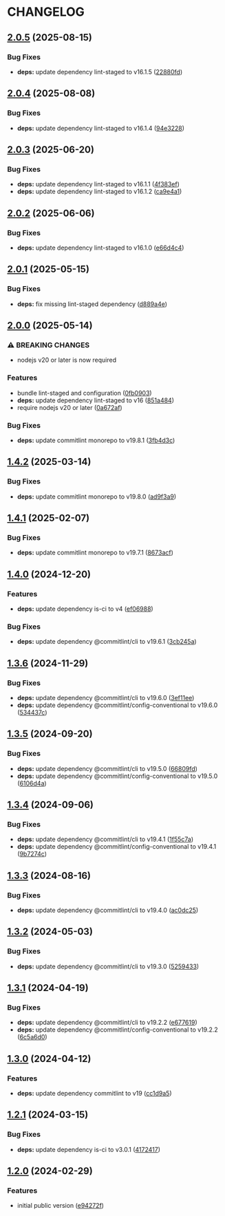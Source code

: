 # CHANGELOG

## [2.0.5](https://github.com/Forsakringskassan/commitlint-config/compare/v2.0.4...v2.0.5) (2025-08-15)

### Bug Fixes

* **deps:** update dependency lint-staged to v16.1.5 ([22880fd](https://github.com/Forsakringskassan/commitlint-config/commit/22880fd622aa1af00d6fc424226f85c99d8fbc3f))

## [2.0.4](https://github.com/Forsakringskassan/commitlint-config/compare/v2.0.3...v2.0.4) (2025-08-08)

### Bug Fixes

* **deps:** update dependency lint-staged to v16.1.4 ([94e3228](https://github.com/Forsakringskassan/commitlint-config/commit/94e32288dcd56205929a9150042d57b7bf85812d))

## [2.0.3](https://github.com/Forsakringskassan/commitlint-config/compare/v2.0.2...v2.0.3) (2025-06-20)

### Bug Fixes

* **deps:** update dependency lint-staged to v16.1.1 ([4f383ef](https://github.com/Forsakringskassan/commitlint-config/commit/4f383ef82da53a1e6196983f3fafd6e73c7416f0))
* **deps:** update dependency lint-staged to v16.1.2 ([ca9e4a1](https://github.com/Forsakringskassan/commitlint-config/commit/ca9e4a16f56ea7fdb881aa7c52ed345aeafb2b0c))

## [2.0.2](https://github.com/Forsakringskassan/commitlint-config/compare/v2.0.1...v2.0.2) (2025-06-06)

### Bug Fixes

* **deps:** update dependency lint-staged to v16.1.0 ([e66d4c4](https://github.com/Forsakringskassan/commitlint-config/commit/e66d4c4cb16b4650e0febf05976a0d9966bcea2a))

## [2.0.1](https://github.com/Forsakringskassan/commitlint-config/compare/v2.0.0...v2.0.1) (2025-05-15)

### Bug Fixes

* **deps:** fix missing lint-staged dependency ([d889a4e](https://github.com/Forsakringskassan/commitlint-config/commit/d889a4e0916f0c7b83d53601f829f00152ca0eb5))

## [2.0.0](https://github.com/Forsakringskassan/commitlint-config/compare/v1.4.2...v2.0.0) (2025-05-14)

### ⚠ BREAKING CHANGES

* nodejs v20 or later is now required

### Features

* bundle lint-staged and configuration ([0fb0903](https://github.com/Forsakringskassan/commitlint-config/commit/0fb09036260a6010516dbd5652a5e950385aea4e))
* **deps:** update dependency lint-staged to v16 ([851a484](https://github.com/Forsakringskassan/commitlint-config/commit/851a4840ebe3a52b4933ed9e237ce197c6a5db43))
* require nodejs v20 or later ([0a672af](https://github.com/Forsakringskassan/commitlint-config/commit/0a672afa012c061ccae196de7ac548ed15b2f184))

### Bug Fixes

* **deps:** update commitlint monorepo to v19.8.1 ([3fb4d3c](https://github.com/Forsakringskassan/commitlint-config/commit/3fb4d3cce2b6c96ce01f84699149c893d84087ee))

## [1.4.2](https://github.com/Forsakringskassan/commitlint-config/compare/v1.4.1...v1.4.2) (2025-03-14)

### Bug Fixes

* **deps:** update commitlint monorepo to v19.8.0 ([ad9f3a9](https://github.com/Forsakringskassan/commitlint-config/commit/ad9f3a9dbc782b7e869e6f4dc89334a8affebe9e))

## [1.4.1](https://github.com/Forsakringskassan/commitlint-config/compare/v1.4.0...v1.4.1) (2025-02-07)

### Bug Fixes

* **deps:** update commitlint monorepo to v19.7.1 ([8673acf](https://github.com/Forsakringskassan/commitlint-config/commit/8673acf8d4bfc15bc476b0f833d25c8cc26a1873))

## [1.4.0](https://github.com/Forsakringskassan/commitlint-config/compare/v1.3.6...v1.4.0) (2024-12-20)

### Features

* **deps:** update dependency is-ci to v4 ([ef06988](https://github.com/Forsakringskassan/commitlint-config/commit/ef069889e135be962ae39d07bcf35259d8e90e57))

### Bug Fixes

* **deps:** update dependency @commitlint/cli to v19.6.1 ([3cb245a](https://github.com/Forsakringskassan/commitlint-config/commit/3cb245a37801a25237320a23da9df3adedb07b0e))

## [1.3.6](https://github.com/Forsakringskassan/commitlint-config/compare/v1.3.5...v1.3.6) (2024-11-29)


### Bug Fixes

* **deps:** update dependency @commitlint/cli to v19.6.0 ([3ef11ee](https://github.com/Forsakringskassan/commitlint-config/commit/3ef11ee76e7837648ed4d88d22443635b5d37e3f))
* **deps:** update dependency @commitlint/config-conventional to v19.6.0 ([534437c](https://github.com/Forsakringskassan/commitlint-config/commit/534437c7305b36befc1b2eacef2bf29c7afeee9b))

## [1.3.5](https://github.com/Forsakringskassan/commitlint-config/compare/v1.3.4...v1.3.5) (2024-09-20)


### Bug Fixes

* **deps:** update dependency @commitlint/cli to v19.5.0 ([66809fd](https://github.com/Forsakringskassan/commitlint-config/commit/66809fd78a6619dd15ac9edabeae8c75b273cb05))
* **deps:** update dependency @commitlint/config-conventional to v19.5.0 ([6106d4a](https://github.com/Forsakringskassan/commitlint-config/commit/6106d4a437e994b47ab8e51df6c5b0950f5e3182))

## [1.3.4](https://github.com/Forsakringskassan/commitlint-config/compare/v1.3.3...v1.3.4) (2024-09-06)


### Bug Fixes

* **deps:** update dependency @commitlint/cli to v19.4.1 ([1f55c7a](https://github.com/Forsakringskassan/commitlint-config/commit/1f55c7a19457918f51d84ead9dfd15b37516eb9e))
* **deps:** update dependency @commitlint/config-conventional to v19.4.1 ([9b7274c](https://github.com/Forsakringskassan/commitlint-config/commit/9b7274c23389a9119306b2f3ec8d1a35315fe86e))

## [1.3.3](https://github.com/Forsakringskassan/commitlint-config/compare/v1.3.2...v1.3.3) (2024-08-16)


### Bug Fixes

* **deps:** update dependency @commitlint/cli to v19.4.0 ([ac0dc25](https://github.com/Forsakringskassan/commitlint-config/commit/ac0dc25af9b6409b39e0f49f728d854a3726c426))

## [1.3.2](https://github.com/Forsakringskassan/commitlint-config/compare/v1.3.1...v1.3.2) (2024-05-03)


### Bug Fixes

* **deps:** update dependency @commitlint/cli to v19.3.0 ([5259433](https://github.com/Forsakringskassan/commitlint-config/commit/525943374cc0260df522f1a911030d32686f2aa0))

## [1.3.1](https://github.com/Forsakringskassan/commitlint-config/compare/v1.3.0...v1.3.1) (2024-04-19)


### Bug Fixes

* **deps:** update dependency @commitlint/cli to v19.2.2 ([e677619](https://github.com/Forsakringskassan/commitlint-config/commit/e677619876596088a5efe032e438c7b2e94a4781))
* **deps:** update dependency @commitlint/config-conventional to v19.2.2 ([6c5a6d0](https://github.com/Forsakringskassan/commitlint-config/commit/6c5a6d0cd2a46c1bc04254321f06a8f8987d32d4))

## [1.3.0](https://github.com/Forsakringskassan/commitlint-config/compare/v1.2.1...v1.3.0) (2024-04-12)


### Features

* **deps:** update dependency commitlint to v19 ([cc1d9a5](https://github.com/Forsakringskassan/commitlint-config/commit/cc1d9a595a1d192bb2f84957dc7cf03d7b88ece6))

## [1.2.1](https://github.com/Forsakringskassan/commitlint-config/compare/v1.2.0...v1.2.1) (2024-03-15)


### Bug Fixes

* **deps:** update dependency is-ci to v3.0.1 ([4172417](https://github.com/Forsakringskassan/commitlint-config/commit/4172417eb9d1fafa67d2984483e7129d67197afc))

## [1.2.0](https://github.com/Forsakringskassan/commitlint-config/compare/v1.1.0...v1.2.0) (2024-02-29)


### Features

* initial public version ([e94272f](https://github.com/Forsakringskassan/commitlint-config/commit/e94272f4e21372781cbf6b45b54ea5ac1ab9d463))
